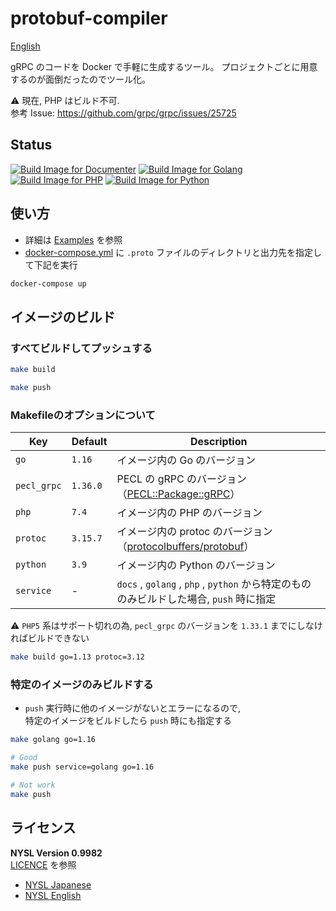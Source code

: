# protobuf-compiler

[English](https://github.com/mythrnr/protobuf-compiler/blob/master/README.md)

gRPC のコードを Docker で手軽に生成するツール。
プロジェクトごとに用意するのが面倒だったのでツール化。

⚠️ 現在, PHP はビルド不可.  
参考 Issue: <https://github.com/grpc/grpc/issues/25725>

## Status

[![Build Image for Documenter](https://github.com/mythrnr/protobuf-compiler/actions/workflows/docs.yml/badge.svg)](https://github.com/mythrnr/protobuf-compiler/actions/workflows/docs.yml)
[![Build Image for Golang](https://github.com/mythrnr/protobuf-compiler/actions/workflows/golang.yml/badge.svg)](https://github.com/mythrnr/protobuf-compiler/actions/workflows/golang.yml)
[![Build Image for PHP](https://github.com/mythrnr/protobuf-compiler/actions/workflows/php.yml/badge.svg)](https://github.com/mythrnr/protobuf-compiler/actions/workflows/php.yml)
[![Build Image for Python](https://github.com/mythrnr/protobuf-compiler/actions/workflows/python.yml/badge.svg)](https://github.com/mythrnr/protobuf-compiler/actions/workflows/python.yml)

## 使い方

- 詳細は [Examples](https://github.com/mythrnr/protobuf-compiler/tree/master/examples) を参照
- [docker-compose.yml](https://github.com/mythrnr/protobuf-compiler/blob/master/examples/docker-compose.yml) に
  `.proto` ファイルのディレクトリと出力先を指定して下記を実行

```bash
docker-compose up
```

## イメージのビルド

### すべてビルドしてプッシュする

```bash
make build

make push
```

### Makefileのオプションについて

| Key         | Default  | Description                                                                                            |
| ----------- | -------- | ------------------------------------------------------------------------------------------------------ |
| `go`        | `1.16`   | イメージ内の Go のバージョン                                                                                       |
| `pecl_grpc` | `1.36.0` | PECL の gRPC のバージョン（[PECL::Package::gRPC](https://pecl.php.net/package/gRPC)）                           |
| `php`       | `7.4`    | イメージ内の PHP のバージョン                                                                                      |
| `protoc`    | `3.15.7` | イメージ内の protoc のバージョン（[protocolbuffers/protobuf](https://github.com/protocolbuffers/protobuf/releases)） |
| `python`    | `3.9`    | イメージ内の Python のバージョン                                                                                   |
| `service`   | -        | `docs` , `golang` , `php` , `python` から特定のもののみビルドした場合, `push` 時に指定                                     |

⚠️ `PHP5` 系はサポート切れの為, `pecl_grpc` のバージョンを `1.33.1` までにしなければビルドできない

```bash
make build go=1.13 protoc=3.12
```

### 特定のイメージのみビルドする

- `push` 実行時に他のイメージがないとエラーになるので,  
  特定のイメージをビルドしたら `push` 時にも指定する

```bash
make golang go=1.16

# Good
make push service=golang go=1.16

# Not work
make push
```

## ライセンス

**NYSL Version 0.9982**  
[LICENCE](https://github.com/mythrnr/protobuf-compiler/blob/master/LICENCE) を参照

- [NYSL Japanese](http://www.kmonos.net/nysl/)
- [NYSL English](http://www.kmonos.net/nysl/index.en.html)
